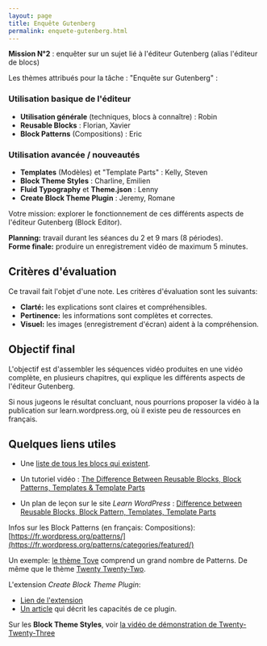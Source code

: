 ```yaml
---
layout: page
title: Enquête Gutenberg
permalink: enquete-gutenberg.html
---
```


**Mission N°2** : enquêter sur un sujet lié à l'éditeur Gutenberg (alias l'éditeur de blocs)

Les thèmes attribués pour la tâche : "Enquête sur Gutenberg" :

### Utilisation basique de l'éditeur

- **Utilisation générale** (techniques, blocs à connaître) : Robin
- **Reusable Blocks** : Florian, Xavier
- **Block Patterns** (Compositions) : Eric

### Utilisation avancée / nouveautés

- **Templates** (Modèles) et "Template Parts" : Kelly, Steven
- **Block Theme Styles** : Charline, Emilien
- **Fluid Typography** et **Theme.json** : Lenny
- **Create Block Theme Plugin** : Jeremy, Romane

Votre mission: explorer le fonctionnement de ces différents aspects de l'éditeur Gutenberg (Block Editor).

**Planning:** travail durant les séances du 2 et 9 mars (8 périodes).  
**Forme finale:** produire un enregistrement vidéo de maximum 5 minutes.

## Critères d'évaluation

Ce travail fait l'objet d'une note. Les critères d'évaluation sont les suivants:

- **Clarté:** les explications sont claires et compréhensibles.
- **Pertinence:** les informations sont complètes et correctes.
- **Visuel:** les images (enregistrement d'écran) aident à la compréhension.

## Objectif final

L'objectif est d'assembler les séquences vidéo produites en une vidéo complète, en plusieurs chapitres, qui explique les différents aspects de l'éditeur Gutenberg.

Si nous jugeons le résultat concluant, nous pourrions proposer la vidéo à la publication sur learn.wordpress.org, où il existe peu de ressources en français.

## Quelques liens utiles

- Une [liste de tous les blocs qui existent](https://wordpress.org/documentation/article/blocks-list/).

- Un tutoriel vidéo : [The Difference Between Reusable Blocks, Block Patterns, Templates & Template Parts](https://learn.wordpress.org/tutorial/the-difference-between-reusable-blocks-block-patterns-templates-and-template-parts/)
- Un plan de leçon sur le site *Learn WordPress* : [Difference between Reusable Blocks, Block Pattern, Templates, Template Parts](https://learn.wordpress.org/lesson-plan/difference-between-reusable-blocks-block-pattern-templates-template-parts/)

Infos sur les Block Patterns (en français: Compositions): 
[https://fr.wordpress.org/patterns/](https://fr.wordpress.org/patterns/categories/featured/)

Un exemple: [le thème Tove](https://wordpress.org/themes/tove/) comprend un grand nombre de Patterns. De même que le thème [Twenty Twenty-Two](https://wordpress.org/themes/twentytwentytwo/).

L'extension *Create Block Theme Plugin*:

- [Lien de l'extension](https://wordpress.org/plugins/create-block-theme/)
- [Un article](https://wptavern.com/wordpress-themes-team-releases-new-plugin-for-creating-block-themes) qui décrit les capacités de ce plugin.

Sur les **Block Theme Styles**, voir [la vidéo de démonstration de Twenty-Twenty-Three](https://wordpress.tv/2022/11/07/introducing-twenty-twenty-three/)